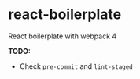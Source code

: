 # react-boilerplate
React boilerplate with webpack 4

**TODO:**
- Check `pre-commit` and `lint-staged`
